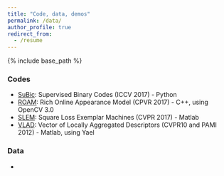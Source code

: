 ```yaml
---
title: "Code, data, demos"
permalink: /data/
author_profile: true
redirect_from:
  - /resume
---
```


{% include base_path %}

### Codes

* [SuBic](https://github.com/technicolor-research/subic): Supervised Binary Codes (ICCV 2017) - Python
* [ROAM](https://github.com/omiksik/roam): Rich Online Appearance Model (CPVR 2017) - C++, using OpenCV 3.0
* [SLEM](https://github.com/rafarez/SLEM): Square Loss Exemplar Machines (CVPR 2017) - Matlab
* [VLAD](http://lear.inrialpes.fr/src/inria_fisher/): Vector of Locally Aggregated Descriptors (CVPR10 and PAMI 2012) - Matlab, using Yael

### Data

* 
